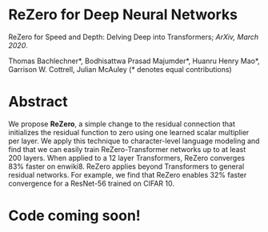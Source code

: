 # ReZero for Deep Neural Networks

ReZero for Speed and Depth: Delving Deep into Transformers; *ArXiv, March 2020*.

Thomas Bachlechner*, Bodhisattwa Prasad Majumder*, Huanru Henry Mao*, Garrison W. Cottrell, Julian McAuley (* denotes equal contributions)

# Abstract

We propose **ReZero**, a simple change to the residual connection that initializes the residual function to zero using one learned scalar multiplier per layer. We apply this technique to character-level language modeling and find that we can easily train ReZero-Transformer networks up to at least 200 layers. When applied to a 12 layer Transformers, ReZero converges 83% faster on enwiki8. ReZero applies beyond Transformers to general residual networks. For example, we find that ReZero enables  32% faster convergence for a ResNet-56 trained on CIFAR 10.

# Code coming soon! 
